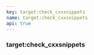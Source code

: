 ```yaml
---
key: target:check_cxxsnippets
name: target:check_cxxsnippets
api: true
---
```


### target:check_cxxsnippets
